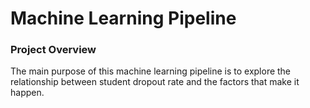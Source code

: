 # Machine Learning Pipeline 

### Project Overview
The main purpose of this machine learning pipeline is to explore the relationship between student dropout rate and the factors that make it happen. 


